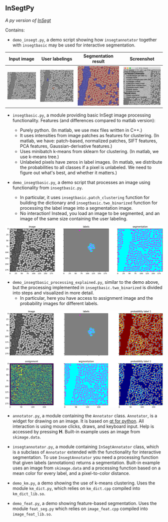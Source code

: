 ## InSegtPy

*A py version of [InSegt](https://github.com/vedranaa/InSegt)*

Contains:

* `demo_insegt.py`, a demo script showing how `insegtannotator` together with `insegtbasic` may be used for interactive segmentation.

Input image | User labelings | Segmentation result | Screenshot
:---:|:---:|:---:|:---:
<img src="screenshots/glass/gray.png" width = "250">  |  <img src="screenshots/glass/annotations_overlay.png" width = "250"> | <img src="screenshots/glass/segmentations_overlay.png" width = "250"> | <img src="screenshots/glass/screenshot.png" width = "250">

* `insegtbasic.py`, a module providing basic InSegt image processing functionality. Features (and differences compared to matlab version):
   - Purely python. (In matlab, we use mex files written in C++.)
   - It uses intensities from image patches as features for clustering. (In matlab, we have: patch-based, normalized patches, SIFT features, PCA features, Gaussian-derivative features.)
   - Uses minibatch k-means from sklearn for clustering. (In matlab, we use k-means tree.)
   - Unlabeled pixels have zeros in label images. (In matlab, we distribute the probabilities to all classes if a pixel is unlabeled. We need to figure out what's best, and whether it matters.)

* `demo_insegtbasic.py`, a demo script that processes an image using functionality from `insegtbasic.py`.
   - In particular, it uses `insegtbasic.patch_clustering` function for building the dictionary and `insegtbasic.two_binarized` function for processing the label image into a segmentation image.
   - No interaction! Instead, you load an image to be segmented, and an image of the same size containing the user labeling.

<div align="center"><img src="screenshots/demo_insegtbasic.png" width = "750"></div>


* `demo_insegtbasic_processing_explained.py`, similar to  the demo above, but the processing implemented in `insegtbasic.two_binarized` is divided into steps and visualized in more detail.
  - In particular, here you have access to assignment image and the probability images for different labels.

<div align="center"><img src="screenshots/demo_insegtbasic_explained.png" width = "750"></div>

* `annotator.py`, a module containing the `Annotator` class. `Annotator`, is a widget for drawing on an image. It is based on [qt for python](https://doc.qt.io/qtforpython/). All interaction is using mouse
clicks, draws, and keyboard input. Help is accessed by pressing **H**. Built-in example uses an image from `skimage.data`.

* `insegtannotator.py`, a module containing `InSegtAnnotator` class, which is a subclass of `Annotator` extended with the functionality for interactive segmentation. To use `InsegtAnnotator` you need a processing function that given labels (annotations) returns a  segmentation.  Built-in example uses an image from `skimage.data` and a processing function based on a mean color for every label, and a pixel-to-color distance.

* `demo_km.py`, a demo showing the use of k-means clustering. Uses the module `km_dict.py`, which relies on `km_dict.cpp` compiled into `km_dict_lib.so`.

* `demo_feat.py`, a demo showing feature-based segmentation. Uses the module `feat_seg.py` which relies on `image_feat.cpp` compiled into `image_feat_lib.so`.
